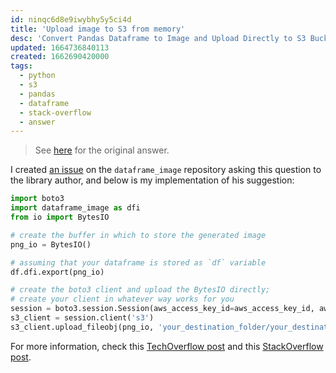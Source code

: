 ```yaml
---
id: ninqc6d8e9iwybhy5y5ci4d
title: 'Upload image to S3 from memory'
desc: 'Convert Pandas Dataframe to Image and Upload Directly to S3 Bucket Without Saving Locally Using Python'
updated: 1664736840113
created: 1662690420000
tags:
  - python
  - s3
  - pandas
  - dataframe
  - stack-overflow
  - answer
---
```


> See [here](https://stackoverflow.com/a/73655576/6456163) for the original answer.

I created [an issue](https://github.com/dexplo/dataframe_image/issues/43) on the `dataframe_image` repository asking this question to the library author, and below is my implementation of his suggestion:

```python
import boto3
import dataframe_image as dfi
from io import BytesIO

# create the buffer in which to store the generated image
png_io = BytesIO()

# assuming that your dataframe is stored as `df` variable
df.dfi.export(png_io)

# create the boto3 client and upload the BytesIO directly;
# create your client in whatever way works for you
session = boto3.session.Session(aws_access_key_id=aws_access_key_id, aws_secret_access_key=aws_secret_access_key, region_name=region_name)
s3_client = session.client('s3')
s3_client.upload_fileobj(png_io, 'your_destination_folder/your_destination_file')
```

For more information, check this [TechOverflow post](https://techoverflow.net/2021/03/08/how-to-use-boto3-to-upload-bytesio-to-wasabi-s3-in-python/) and this [StackOverflow post](https://stackoverflow.com/a/69443870/6456163).

